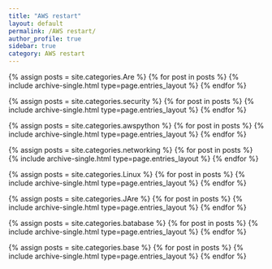 ```yaml
---
title: "AWS restart"
layout: default
permalink: /AWS restart/
author_profile: true
sidebar: true
category: AWS restart
---
```


{% assign posts = site.categories.Are %}
{% for post in posts %} {% include archive-single.html type=page.entries_layout %} {% endfor %}

{% assign posts = site.categories.security %}
{% for post in posts %} {% include archive-single.html type=page.entries_layout %} {% endfor %}


{% assign posts = site.categories.awspython %}
{% for post in posts %} {% include archive-single.html type=page.entries_layout %} {% endfor %}

{% assign posts = site.categories.networking %}
{% for post in posts %} {% include archive-single.html type=page.entries_layout %} {% endfor %}

{% assign posts = site.categories.Linux %}
{% for post in posts %} {% include archive-single.html type=page.entries_layout %} {% endfor %}

{% assign posts = site.categories.JAre %}
{% for post in posts %} {% include archive-single.html type=page.entries_layout %} {% endfor %}

{% assign posts = site.categories.batabase %}
{% for post in posts %} {% include archive-single.html type=page.entries_layout %} {% endfor %}

{% assign posts = site.categories.base %}
{% for post in posts %} {% include archive-single.html type=page.entries_layout %} {% endfor %}